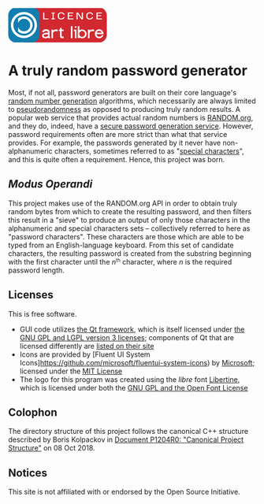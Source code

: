 <svg title="This is free software" xmlns="http://www.w3.org/2000/svg" version="1.1" width="200" height="71">
    <g transform="matrix(0.54494978,0,0,0.54494978,0,-0.97329336)" id="g3015">
        <g transform="translate(0.0032973,-7.0122e-4)" id="g4">
            <rect width="330" height="130" rx="27.857" ry="29.285999" x="37.002998" y="0.00070122001" id="rect6" style="color:#000000;fill:#d22830"></rect>
            <rect width="116.79" height="130" rx="27.857" ry="29.285999" x="-0.0032973001" y="0.0026499999" id="rect8" style="color:#000000;fill:#127daf"></rect>
        </g>
        <g transform="translate(0.0032973,-7.0122e-4)" id="g10">
            <path d="m 58.406,16.5 c -26.732,0 -48.5,21.767 -48.5,48.5 0,26.733 21.768,48.5 48.5,48.5 26.732,0 48.5,-21.767 48.5,-48.5 0,-26.733 -21.768,-48.5 -48.5,-48.5 z m 0,9 c 21.869,0 39.5,17.631 39.5,39.5 0,21.869 -17.631,39.5 -39.5,39.5 -21.869,0 -39.5,-17.631 -39.5,-39.5 0,-21.869 17.631,-39.5 39.5,-39.5 z m 0,7.3125 c -8.4218,0 -16.09,3.2687 -21.844,8.5938 v 15.688 c 3.221,-8.94 11.758,-15.282 21.844,-15.282 12.866,0 23.188,10.321 23.188,23.188 0,12.867 -10.321,23.188 -23.188,23.188 -10.086,0 -18.623,-6.3419 -21.844,-15.281 v 15.688 c 5.7537,5.3251 13.422,8.5938 21.844,8.5938 17.73,0 32.188,-14.457 32.188,-32.188 0,-17.73 -14.457,-32.188 -32.188,-32.188 z" id="path12" style="text-indent:0;text-transform:none;block-progression:tb;color:#000000;fill:#ffffff"></path>
        </g>
        <g transform="translate(-402.91,-37.192)" id="g14">
            <path d="m 251,69.031 c -1.8841,0 -3.4062,1.478 -3.4062,3.3125 0,1.8345 1.5222,3.3125 3.4062,3.3125 1.8841,0 3.4375,-1.478 3.4375,-3.3125 0,-1.8345 -1.5534,-3.3125 -3.4375,-3.3125 z m -17.594,0.0625 v 45 h 5.75 v -45 h -5.75 z m 25.594,0 -0.1875,44.812 6.0312,-0.0937 v -2.7812 c 0,0 4.9331,4.0238 11.781,3.375 6.8482,-0.64879 15.028,-5.1424 15.156,-16.438 0.12865,-11.295 -9.8317,-16.327 -16.906,-16.438 -7.0746,-0.11069 -9.9375,3.5625 -9.9375,3.5625 l 0.1,-15.918 -6.03,-0.094 z m -66.156,6.5625 v 6.2812 h -4.2188 v 5.5625 h 4.2188 v 20.938 c 0.66462,2.7105 3.3645,5.358 6.1875,5.6562 h 7.2812 v -6.125 h -5.8438 c -0.79257,-0.0857 -1.2927,-0.45017 -1.625,-1.25 v -19.219 h 7.4688 v -5.5625 h -7.4688 l -0.0937,-6.2812 h -5.9062 z m -52.53,5.032 c -11.454,0.002 -13.846,8.6116 -14.531,10.5 5.1951,0.8111 1.1468,0.1597 5.8438,0.90625 7.7492,-9.9816 16.562,-1.875 16.562,-1.875 v 3.5 c 0,0 -22.509,-1.2119 -22.406,11.375 2.4043,15 22.299,7.82 23.5,7.0938 2.2166,2.3843 5.9375,2.25 5.9375,2.25 v -5.6562 c -0.52641,-0.10881 -0.87935,-0.0833 -1.4375,-0.90625 v -19.906 c 0,0 -2.0147,-7.283 -13.469,-7.2812 z m 198.22,0.1875 c -9.4205,0.42073 -15.919,8.7725 -15.969,16.594 -0.0494,7.8213 4.4946,15.206 14.219,16.875 12.013,2.2979 18.188,-12.125 18.188,-12.125 h -5.6562 c 0,0 -3.7084,7.3138 -11.781,6.2812 -8.0728,-1.0326 -8.5938,-9.4062 -8.5938,-9.4062 h 26.031 c 0.0465,-3.0912 -2.0105,-17.667 -16.438,-18.219 z m -161.38,0.875 c -1.1291,0.0224 -2.2557,0.06802 -3.25,0.1875 -3.9771,0.47792 -7.0938,3.4062 -7.0938,3.4062 v -3.5 l -6.0312,0.09375 v 32.25 h 6.0312 v -18.812 c -0.0161,-1.6616 1.5324,-6.2329 8.1562,-7.125 6.6239,-0.89206 8.9688,0.875 8.9688,0.875 v -7.1875 c 0,0 -3.394,-0.25471 -6.7812,-0.1875 z m 136,0 c -1.1291,0.0224 -2.2557,0.06802 -3.25,0.1875 -3.9771,0.47792 -7.0938,3.4062 -7.0938,3.4062 v -3.5 l -6.0312,0.09375 v 32.25 h 6.0312 v -18.812 c -0.0161,-1.6616 1.5324,-6.2329 8.1562,-7.125 6.6239,-0.89206 8.9688,0.875 8.9688,0.875 v -7.1875 c 0,0 -3.394,-0.25471 -6.7812,-0.1875 z m -68.781,0.1875 v 5.6562 h 3.9375 v 26.5 h 5.75 v -32.062 l -9.6875,-0.09375 z m 94.438,4.9062 c 6.7026,0.04638 9.25,6.6875 9.25,6.6875 h -18.312 c 0,0 2.3599,-6.7339 9.0625,-6.6875 z m -63.562,0.125 c 5.5762,-0.0319 10.752,4.9914 10.688,10.875 -0.0644,5.8836 -4.8675,11.175 -10.594,11.312 -5.7263,0.13721 -10.614,-4.7845 -10.594,-11.219 0.0201,-6.4343 4.9238,-10.937 10.5,-10.969 z m -129.75,12.469 c 1.607,-0.03388 2.6875,0 2.6875,0 v 6.375 c 0,0 -13.972,7.5556 -16.312,-0.71875 -0.76249,-4.765 8.8039,-5.5546 13.625,-5.6562 z" transform="translate(402.91,37.192)" id="path16" style="fill:#ffffff"></path>
        </g>
        <g transform="translate(0.0032973,-7.0122e-4)" id="g18" style="fill:#ffffff">
            <path d="m 130.04,18.393 h 4.3025 v 22.518 h 15.484 v 2.8935 h -19.787 v -25.412" id="path20"></path>
            <path d="m 173.78,18.719 v 2.97 h -4.571 v 19.026 h 4.571 v 3.09 h -13.221 v -3.09 h 4.582 L 165.12,21.689 h -4.561 v -2.97" id="path22"></path>
            <path d="m 184.7,25.266 c 2.1681,-3.871 5.0128,-7.2585 12.883,-7.3167 7.8701,-0.0582 11.236,4.6979 12.613,8.3936 h -4.399 c -1.9302,-2.798 -4.1746,-5.1018 -8.394,-5.1168 -4.2194,-0.015 -6.8628,2.1248 -8.483,5.0274 v 9.8752 c 1.6684,2.8488 4.1439,4.9376 8.483,4.9376 4.3391,0 6.5686,-2.1546 8.394,-5.1172 h 4.399 c -2.9476,5.3117 -5.6704,8.2892 -12.613,8.3491 -6.9426,0.0598 -10.684,-3.5197 -12.883,-7.3615 z" id="path24"></path>
            <path d="m 221.82,18.393 h 20.107 v 2.8935 h -15.804 v 7.5231 h 13.144 v 2.8935 h -13.144 v 9.2084 h 16.188 v 2.8935 h -20.49 V 18.393" id="path26"></path>
            <path d="m 254.13,18.393 h 5.7934 l 14.101,21.258 V 18.393 h 4.1747 v 25.412 h -5.7934 L 258.3047,22.547 V 43.805 H 254.13 V 18.393" id="path28"></path>
            <path d="m 291,25.266 c 2.1681,-3.871 5.0128,-7.2585 12.883,-7.3167 7.8701,-0.0582 11.236,4.6979 12.613,8.3936 h -4.399 c -1.9302,-2.798 -4.1746,-5.1018 -8.394,-5.1168 -4.2194,-0.015 -6.8628,2.1248 -8.483,5.0274 v 9.8752 c 1.6684,2.8488 4.1439,4.9376 8.483,4.9376 4.3391,0 6.5686,-2.1546 8.394,-5.1172 h 4.399 c -2.9476,5.3117 -5.6704,8.2892 -12.613,8.3491 C 296.9404,44.358 293.199,40.7785 291,36.9367 z" id="path30"></path>
            <path d="m 328.69,18.393 h 20.107 v 2.8935 h -15.804 v 7.5231 h 13.144 v 2.8935 h -13.144 v 9.2084 h 16.188 v 2.8935 h -20.49 V 18.393" id="path32"></path>
        </g>
    </g>
</svg>

# A truly random password generator

Most, if not all, password generators are built on their core language's [random number generation](https://en.wikipedia.org/wiki/Pseudorandom_number_generator) algorithms, which necessarily are always limited to [pseudorandomness](https://en.wikipedia.org/wiki/Pseudorandomness) as opposed to producing truly random results. A popular web service that provides actual random numbers is [RANDOM.org](https://www.random.org/), and they do, indeed, have a [secure password generation service](https://www.random.org/passwords/). However, password requirements often are more strict than what that service provides. For example, the passwords generated by it never have non-alphanumeric characters, sometimes referred to as "[special characters](https://owasp.org/www-community/password-special-characters)", and this is quite often a requirement. Hence, this project was born.

## _Modus Operandi_

This project makes use of the RANDOM.org API in order to obtain truly random bytes from which to create the resulting password, and then filters this result in a "sieve" to produce an output of only those characters in the alphanumeric and special characters sets &ndash; collectively referred to here as "password characters". These characters are those which are able to be typed from an English-language keyboard. From this set of candidate characters, the resulting password is created from the substring beginning with the first character until the _n_<small><sup>th</sup></small> character, where _n_ is the required password length.

## Licenses


This is free software.

* GUI code utilizes [the Qt framework](https://www.qt.io/), which is itself licensed under [the GNU GPL and LGPL version 3 licenses](https://www.qt.io/licensing/); components of Qt that are licensed differently are [listed on their site](https://doc.qt.io/qt-6/licenses-used-in-qt.html)
* Icons are provided by [Fluent UI System Icons]https://github.com/microsoft/fluentui-system-icons) by [Microsoft](https://github.com/microsoft); licensed under the [MIT License](https://github.com/microsoft/fluentui-system-icons/blob/master/LICENSE)
* The logo for this program was created using the *libre* font [Libertine](https://libertine-fonts.org/), which is licensed under both the [GNU GPL and the Open Font License](http://libertine-fonts.org/libre/)

## Colophon

The directory structure of this project follows the canonical C++ structure described by Boris Kolpackov in [Document P1204R0: "Canonical Project Structure"](http://www.open-std.org/jtc1/sc22/wg21/docs/papers/2018/p1204r0.html) on 08 Oct 2018.

## Notices

This site is not affiliated with or endorsed by the Open Source Initiative.
